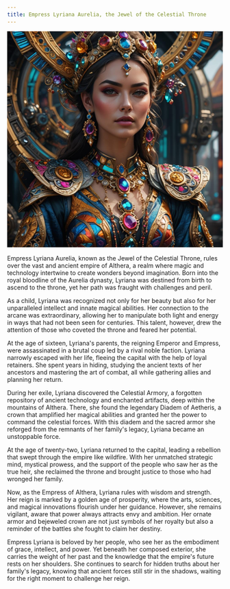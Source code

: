 ```yaml
---
title: Empress Lyriana Aurelia, the Jewel of the Celestial Throne
---
```


  
![lyriana-aurelia](/assets/images/characters/lyriana-aurelia.jpg)
  

  
Empress Lyriana Aurelia, known as the Jewel of the Celestial Throne, rules over the vast and ancient empire of Althera, a realm where magic and technology intertwine to create wonders beyond imagination. Born into the royal bloodline of the Aurelia dynasty, Lyriana was destined from birth to ascend to the throne, yet her path was fraught with challenges and peril.
  

  
As a child, Lyriana was recognized not only for her beauty but also for her unparalleled intellect and innate magical abilities. Her connection to the arcane was extraordinary, allowing her to manipulate both light and energy in ways that had not been seen for centuries. This talent, however, drew the attention of those who coveted the throne and feared her potential.
  

  
At the age of sixteen, Lyriana's parents, the reigning Emperor and Empress, were assassinated in a brutal coup led by a rival noble faction. Lyriana narrowly escaped with her life, fleeing the capital with the help of loyal retainers. She spent years in hiding, studying the ancient texts of her ancestors and mastering the art of combat, all while gathering allies and planning her return.
  

  
During her exile, Lyriana discovered the Celestial Armory, a forgotten repository of ancient technology and enchanted artifacts, deep within the mountains of Althera. There, she found the legendary Diadem of Aetheris, a crown that amplified her magical abilities and granted her the power to command the celestial forces. With this diadem and the sacred armor she reforged from the remnants of her family's legacy, Lyriana became an unstoppable force.
  

  
At the age of twenty-two, Lyriana returned to the capital, leading a rebellion that swept through the empire like wildfire. With her unmatched strategic mind, mystical prowess, and the support of the people who saw her as the true heir, she reclaimed the throne and brought justice to those who had wronged her family.
  

  
Now, as the Empress of Althera, Lyriana rules with wisdom and strength. Her reign is marked by a golden age of prosperity, where the arts, sciences, and magical innovations flourish under her guidance. However, she remains vigilant, aware that power always attracts envy and ambition. Her ornate armor and bejeweled crown are not just symbols of her royalty but also a reminder of the battles she fought to claim her destiny.
  

  
Empress Lyriana is beloved by her people, who see her as the embodiment of grace, intellect, and power. Yet beneath her composed exterior, she carries the weight of her past and the knowledge that the empire's future rests on her shoulders. She continues to search for hidden truths about her family's legacy, knowing that ancient forces still stir in the shadows, waiting for the right moment to challenge her reign.
  
